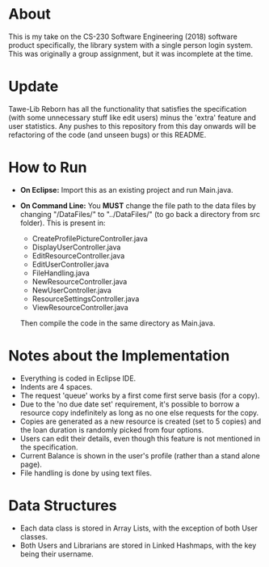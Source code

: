 # About
This is my take on the CS-230 Software Engineering (2018) software product specifically, the library system with a single person login system. This was originally a group assignment, but it was incomplete at the time.

# Update
Tawe-Lib Reborn has all the functionality that satisfies the specification (with some unnecessary stuff like edit users) minus the 'extra' feature and user statistics. Any pushes to this repository from this day onwards will be refactoring of the code (and unseen bugs) or this README.

# How to Run
- **On Eclipse:** Import this as an existing project and run Main.java.   
- **On Command Line:** You **MUST** change the file path to the data files by changing "/DataFiles/" to "../DataFiles/" (to go back a directory from src folder). This is present in:
  - CreateProfilePictureController.java
  - DisplayUserController.java
  - EditResourceController.java
  - EditUserController.java
  - FileHandling.java 
  - NewResourceController.java
  - NewUserController.java
  - ResourceSettingsController.java
  - ViewResourceController.java
  
  Then compile the code in the same directory as Main.java. 

# Notes about the Implementation
- Everything is coded in Eclipse IDE.
- Indents are 4 spaces.
- The request 'queue' works by a first come first serve basis (for a copy). 
- Due to the 'no due date set' requirement, it's possible to borrow a resource copy indefinitely as long as no one else requests for the copy.
- Copies are generated as a new resource is created (set to 5 copies) and the loan duration is randomly picked from four options.
- Users can edit their details, even though this feature is not mentioned in the specification.
- Current Balance is shown in the user's profile (rather than a stand alone page).
- File handling is done by using text files.

# Data Structures
- Each data class is stored in Array Lists, with the exception of both User classes.
- Both Users and Librarians are stored in Linked Hashmaps, with the key being their username.
